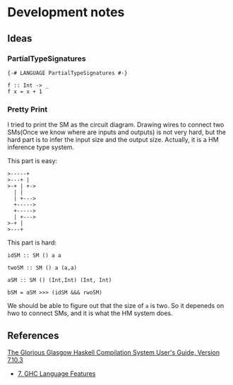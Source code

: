 # Development notes

## Ideas

### PartialTypeSignatures

```
{-# LANGUAGE PartialTypeSignatures #-}

f :: Int -> _ 
f x = x + 1
```

### Pretty Print

I tried to print the SM as the circuit diagram. Drawing wires to connect two SMs(Once we know where are inputs and outputs) is not very hard, but the hard part is to infer the input size and the output size. Actually, it is a HM inference type system.

This part is easy:
```
>-----+ 
>---+ | 
>-+ | +->
  | |   
  | +--->
  +----->
  +----->
  | +--->
>-+ |   
>---+   
```

This part is hard:
```
idSM :: SM () a a

twoSM :: SM () a (a,a)

aSM :: SM () (Int,Int) (Int, Int)

bSM = aSM >>> (idSM &&& rwoSM)
```

We should be able to figure out that the size of `a` is two. So it depeneds on hwo to connect SMs, and it is what the HM system does.


## References

[The Glorious Glasgow Haskell Compilation System User's Guide, Version 7.10.3](https://downloads.haskell.org/~ghc/latest/docs/html/users_guide/)
  * [7. GHC Language Features](https://downloads.haskell.org/~ghc/latest/docs/html/users_guide/ghc-language-features.html)